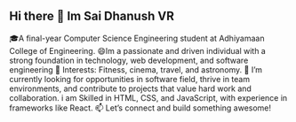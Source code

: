 ## Hi there 👋 Im Sai Dhanush VR
🎓A final-year Computer Science Engineering student at Adhiyamaan College of Engineering.
 😄Im a passionate and driven individual with a strong foundation in technology, web development, and software engineering
🌟 Interests: Fitness, cinema, travel, and astronomy.
🌱 I’m currently looking for opportunities in  software field, thrive in team environments, and contribute to projects that value hard work and collaboration. i am Skilled in HTML, CSS, and JavaScript, with experience in frameworks like React.
📫 Let’s connect and build something awesome!




